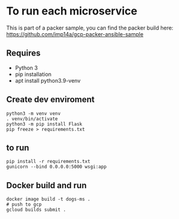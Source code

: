 # To run each microservice

This is part of a packer sample, you can find the packer build here: https://github.com/imp14a/gcp-packer-ansible-sample

## Requires
- Python 3 
- pip installation
- apt install python3.9-venv

## Create dev enviroment
```
python3 -m venv venv
. venv/bin/activate
python3 -m pip install Flask
pip freeze > requirements.txt
```

## to run
```
pip install -r requirements.txt
gunicorn --bind 0.0.0.0:5000 wsgi:app
```

## Docker build and run
```
docker image build -t dogs-ms .
# push to gcp
gcloud builds submit .
```